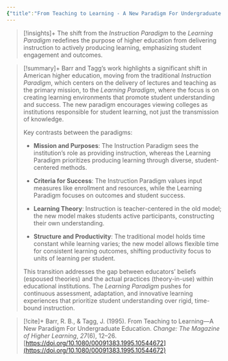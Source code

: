 ```yaml
---
{"title":"From Teaching to Learning - A New Paradigm For Undergraduate Education","authors":["[[Robert B. Barr]]","[[John Tagg]]"],"date":"1995-11-01","processed":true,"dg-publish":true,"tags":["pedagogy","conceptual"],"zotero":"zotero://select/library/items/I6B4WD94","created":"2024-11-01","modified":"2024-11-03","permalink":"/20-literature-notes/barr1995/","dgPassFrontmatter":true,"updated":"2024-11-03"}
---
```



> [!insights]+
> The shift from the _Instruction Paradigm_ to the _Learning Paradigm_ redefines the purpose of higher education from delivering instruction to actively producing learning, emphasizing student engagement and outcomes.

> [!summary]+
> Barr and Tagg’s work highlights a significant shift in American higher education, moving from the traditional _Instruction Paradigm_, which centers on the delivery of lectures and teaching as the primary mission, to the _Learning Paradigm_, where the focus is on creating learning environments that promote student understanding and success. The new paradigm encourages viewing colleges as institutions responsible for student learning, not just the transmission of knowledge.
>
> Key contrasts between the paradigms:
> - **Mission and Purposes**: The Instruction Paradigm sees the institution’s role as providing instruction, whereas the Learning Paradigm prioritizes producing learning through diverse, student-centered methods.
>
> - **Criteria for Success**: The Instruction Paradigm values input measures like enrollment and resources, while the Learning Paradigm focuses on outcomes and student success.
>
> - **Learning Theory**: Instruction is teacher-centered in the old model; the new model makes students active participants, constructing their own understanding.
>
> - **Structure and Productivity**: The traditional model holds time constant while learning varies; the new model allows flexible time for consistent learning outcomes, shifting productivity focus to units of learning per student.
>
> This transition addresses the gap between educators’ beliefs (espoused theories) and the actual practices (theory-in-use) within educational institutions. The _Learning Paradigm_ pushes for continuous assessment, adaptation, and innovative learning experiences that prioritize student understanding over rigid, time-bound instruction.

> [!cite]+
> Barr, R. B., & Tagg, J. (1995). From Teaching to Learning—A New Paradigm For Undergraduate Education. _Change: The Magazine of Higher Learning_, _27_(6), 12–26. [https://doi.org/10.1080/00091383.1995.10544672](https://doi.org/10.1080/00091383.1995.10544672)

